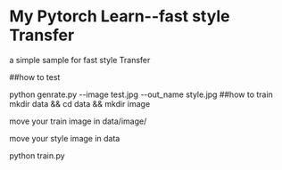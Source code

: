 # My Pytorch Learn--fast style Transfer

a simple sample for fast style Transfer

##how to test

python genrate.py --image test.jpg --out_name style.jpg
##how to train 
mkdir data && cd data && mkdir image

move your train image in data/image/

move your style image in data

python train.py
 